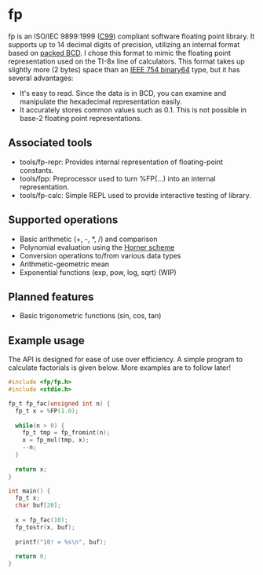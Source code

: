 fp
==

fp is an ISO/IEC 9899:1999 ([C99](http://en.wikipedia.org/wiki/C99)) compliant software floating point library. It supports up to 14 decimal digits of precision, utilizing an internal format based on [packed BCD](http://en.wikipedia.org/wiki/Binary-coded_decimal#Packed_BCD). I chose this format to mimic the floating point representation used on the TI-8x line of calculators. This format takes up slightly more (2 bytes) space than an [IEEE 754 binary64](http://en.wikipedia.org/wiki/Double-precision_floating-point_format#IEEE_754_double-precision_binary_floating-point_format:_binary64) type, but it has several advantages:
* It's easy to read. Since the data is in BCD, you can examine and manipulate the hexadecimal representation easily.
* It accurately stores common values such as 0.1. This is not possible in base-2 floating point representations.

Associated tools
----------------
* tools/fp-repr: Provides internal representation of floating-point constants.
* tools/fpp: Preprocessor used to turn %FP(...) into an internal representation.
* tools/fp-calc: Simple REPL used to provide interactive testing of library.

Supported operations
--------------------
* Basic arithmetic (+, -, *, /) and comparison
* Polynomial evaluation using the [Horner scheme](http://en.wikipedia.org/wiki/Horner_scheme)
* Conversion operations to/from various data types
* Arithmetic-geometric mean
* Exponential functions (exp, pow, log, sqrt) (WIP)

Planned features
----------------
* Basic trigonometric functions (sin, cos, tan)

Example usage
-------------
The API is designed for ease of use over efficiency. A simple program to calculate factorials is given below. More examples are to follow later!

```c
#include <fp/fp.h>
#include <stdio.h>

fp_t fp_fac(unsigned int n) {
  fp_t x = %FP(1.0);
  
  while(n > 0) {
    fp_t tmp = fp_fromint(n);
    x = fp_mul(tmp, x);
    --n;
  }
  
  return x;
}

int main() {
  fp_t x;
  char buf[20];
  
  x = fp_fac(10);
  fp_tostr(x, buf);
  
  printf("10! = %s\n", buf);
  
  return 0;
}
```
